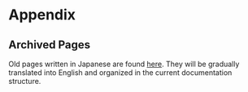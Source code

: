 # Appendix

## Archived Pages

Old pages written in Japanese are found [here](archived).
They will be gradually translated into English and organized in the current documentation structure.
